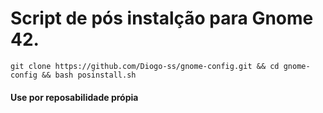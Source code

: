 # Script de pós instalção para Gnome 42.

``` shell
git clone https://github.com/Diogo-ss/gnome-config.git && cd gnome-config && bash posinstall.sh
```
#### Use por reposabilidade própia
